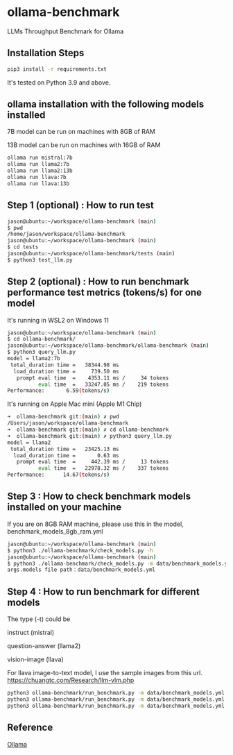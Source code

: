 # ollama-benchmark
LLMs Throughput Benchmark for Ollama

## Installation Steps
```bash
pip3 install -r requirements.txt
```
It's tested on Python 3.9 and above.

## ollama installation with the following models installed
7B model can be run on machines with 8GB of RAM

13B model can be run on machines with 16GB of RAM

```bash
ollama run mistral:7b
ollama run llama2:7b
ollama run llama2:13b
ollama run llava:7b
ollama run llava:13b
```
## Step 1 (optional) : How to run test
```bash
jason@ubuntu:~/workspace/ollama-benchmark (main)
$ pwd
/home/jason/workspace/ollama-benchmark
jason@ubuntu:~/workspace/ollama-benchmark (main)
$ cd tests
jason@ubuntu:~/workspace/ollama-benchmark/tests (main)
$ python3 test_llm.py
```

## Step 2 (optional) : How to run benchmark performance test metrics (tokens/s) for one model
It's running in WSL2 on Windows 11
```bash
jason@ubuntu:~/workspace/ollama-benchmark (main)
$ cd ollama-benchmark/
jason@ubuntu:~/workspace/ollama-benchmark/ollama-benchmark (main)
$ python3 query_llm.py
model = llama2:7b
 total_duration time =   38344.98 ms
  load_duration time =     739.50 ms
   prompt eval time  =    4353.11 ms /     34 tokens
          eval time  =   33247.05 ms /    219 tokens
Performance:       6.59(tokens/s)
```

It's running on Apple Mac mini (Apple M1 Chip)
```bash
➜  ollama-benchmark git:(main) ✗ pwd
/Users/jason/workspace/ollama-benchmark
➜  ollama-benchmark git:(main) ✗ cd ollama-benchmark
➜  ollama-benchmark git:(main) ✗ python3 query_llm.py
model = llama2
 total_duration time =   23425.13 ms
  load_duration time =       0.63 ms
   prompt eval time  =     442.39 ms /     13 tokens
          eval time  =   22978.32 ms /    337 tokens
Performance:      14.67(tokens/s)
```
## Step 3 : How to check benchmark models installed on your machine
If you are on 8GB RAM machine, please use this in the model, benchmark_models_8gb_ram.yml

```bash
jason@ubuntu:~/workspace/ollama-benchmark (main)
$ python3 ./ollama-benchmark/check_models.py -h
jason@ubuntu:~/workspace/ollama-benchmark (main)
$ python3 ./ollama-benchmark/check_models.py -m data/benchmark_models.yml
args.models file path：data/benchmark_models.yml
```
## Step 4 : How to run benchmark for different models
The type (-t) could be

instruct (mistral)

question-answer (llama2)

vision-image (llava)

For llava image-to-text model, I use the sample images from this url. <https://chuangtc.com/Research/llm-vlm.php>
```bash
python3 ollama-benchmark/run_benchmark.py -m data/benchmark_models.yml -b data/benchmark1.yml -t instruct
python3 ollama-benchmark/run_benchmark.py -m data/benchmark_models.yml -b data/benchmark1.yml -t question-answer
python3 ollama-benchmark/run_benchmark.py -m data/benchmark_models.yml -b data/benchmark1.yml -t vision-image
```

## Reference
[Ollama](https://ollama.ai)
